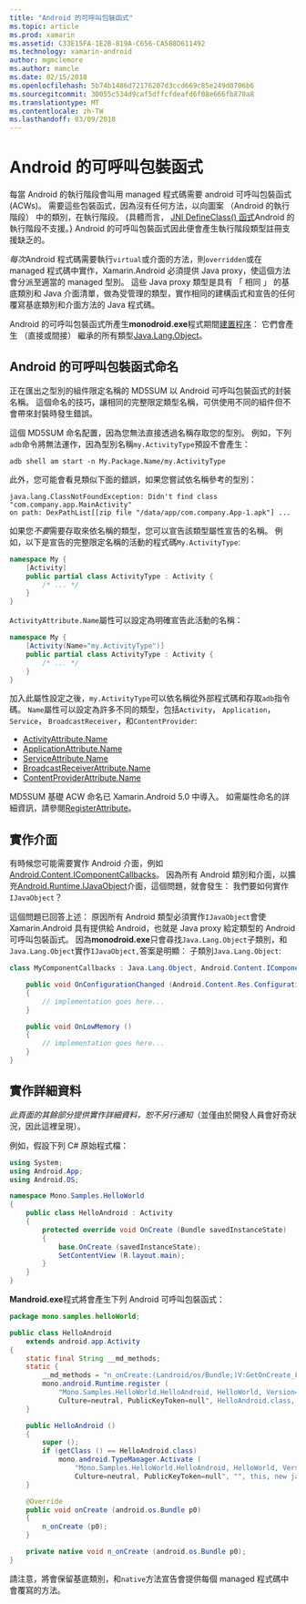 ```yaml
---
title: "Android 的可呼叫包裝函式"
ms.topic: article
ms.prod: xamarin
ms.assetid: C33E15FA-1E2B-819A-C656-CA588D611492
ms.technology: xamarin-android
author: mgmclemore
ms.author: mamcle
ms.date: 02/15/2018
ms.openlocfilehash: 5b74b1486d72176207d3ccd669c85e249d0706b6
ms.sourcegitcommit: 30055c534d9caf5dffcfdeafd6f08e666fb870a8
ms.translationtype: MT
ms.contentlocale: zh-TW
ms.lasthandoff: 03/09/2018
---
```

# <a name="android-callable-wrappers"></a>Android 的可呼叫包裝函式

每當 Android 的執行階段會叫用 managed 程式碼需要 android 可呼叫包裝函式 (ACWs)。 需要這些包裝函式，因為沒有任何方法，以向圖案 （Android 的執行階段） 中的類別，在執行階段。 (具體而言， [JNI DefineClass() 函式](http://docs.oracle.com/javase/1.5.0/docs/guide/jni/spec/functions.html#wp15986)Android 的執行階段不支援。} Android 的可呼叫包裝函式因此便會產生執行階段類型註冊支援缺乏的。 

*每次*Android 程式碼需要執行`virtual`或介面的方法，則`overridden`或在 managed 程式碼中實作，Xamarin.Android 必須提供 Java proxy，使這個方法會分派至適當的 managed 型別。 這些 Java proxy 類型是具有 「 相同 」 的基底類別和 Java 介面清單，做為受管理的類型，實作相同的建構函式和宣告的任何覆寫基底類別和介面方法的 Java 程式碼。 

Android 的可呼叫包裝函式所產生**monodroid.exe**程式期間[建置程序](~/android/deploy-test/building-apps/build-process.md)： 它們會產生 （直接或間接） 繼承的所有類型[Java.Lang.Object](https://developer.xamarin.com/api/type/Java.Lang.Object/)。 



## <a name="android-callable-wrapper-naming"></a>Android 的可呼叫包裝函式命名

正在匯出之型別的組件限定名稱的 MD5SUM 以 Android 可呼叫包裝函式的封裝名稱。 這個命名的技巧，讓相同的完整限定類型名稱，可供使用不同的組件但不會帶來封裝時發生錯誤。 

這個 MD5SUM 命名配置，因為您無法直接透過名稱存取您的型別。 例如，下列`adb`命令將無法運作，因為型別名稱`my.ActivityType`預設不會產生： 

```shell
adb shell am start -n My.Package.Name/my.ActivityType
```

此外，您可能會看見類似下面的錯誤，如果您嘗試依名稱參考的型別：

```shell
java.lang.ClassNotFoundException: Didn't find class "com.company.app.MainActivity"
on path: DexPathList[[zip file "/data/app/com.company.App-1.apk"] ...
```

如果您*不要*需要存取來依名稱的類型，您可以宣告該類型屬性宣告的名稱。 例如，以下是宣告的完整限定名稱的活動的程式碼`My.ActivityType`:

```csharp
namespace My {
    [Activity]
    public partial class ActivityType : Activity {
        /* ... */
    }
}
```

`ActivityAttribute.Name`屬性可以設定為明確宣告此活動的名稱： 

```csharp
namespace My {
    [Activity(Name="my.ActivityType")]
    public partial class ActivityType : Activity {
        /* ... */
    }
}
```

加入此屬性設定之後，`my.ActivityType`可以依名稱從外部程式碼和存取`adb`指令碼。 `Name`屬性可以設定為許多不同的類型，包括`Activity`， `Application`， `Service`， `BroadcastReceiver`，和`ContentProvider`: 

-   [ActivityAttribute.Name](https://developer.xamarin.com/api/property/Android.App.ActivityAttribute.Name/)
-   [ApplicationAttribute.Name](https://developer.xamarin.com/api/property/Android.App.ApplicationAttribute.Name/)
-   [ServiceAttribute.Name](https://developer.xamarin.com/api/property/Android.App.ServiceAttribute.Name/)
-   [BroadcastReceiverAttribute.Name](https://developer.xamarin.com/api/property/Android.Content.BroadcastReceiverAttribute.Name/)
-   [ContentProviderAttribute.Name](https://developer.xamarin.com/api/property/Android.Content.ContentProviderAttribute.Name/)

MD5SUM 基礎 ACW 命名已 Xamarin.Android 5.0 中導入。 如需屬性命名的詳細資訊，請參閱[RegisterAttribute](https://developer.xamarin.com/api/type/Android.Runtime.RegisterAttribute/)。 



## <a name="implementing-interfaces"></a>實作介面

有時候您可能需要實作 Android 介面，例如[Android.Content.IComponentCallbacks](https://developer.xamarin.com/api/type/Android.Content.IComponentCallbacks/)。 因為所有 Android 類別和介面，以擴充[Android.Runtime.IJavaObject](https://developer.xamarin.com/api/type/Android.Runtime.IJavaObject/)介面，這個問題，就會發生： 我們要如何實作`IJavaObject`？ 

這個問題已回答上述： 原因所有 Android 類型必須實作`IJavaObject`會使 Xamarin.Android 具有提供給 Android，也就是 Java proxy 給定類型的 Android 可呼叫包裝函式。 因為**monodroid.exe**只會尋找`Java.Lang.Object`子類別，和`Java.Lang.Object`實作`IJavaObject,`答案是明顯： 子類別`Java.Lang.Object`: 

```csharp
class MyComponentCallbacks : Java.Lang.Object, Android.Content.IComponentCallbacks {

    public void OnConfigurationChanged (Android.Content.Res.Configuration newConfig)
    {
        // implementation goes here...
    } 

    public void OnLowMemory ()
    {
        // implementation goes here...
    }
}
```


## <a name="implementation-details"></a>實作詳細資料

*此頁面的其餘部分提供實作詳細資料，恕不另行通知*（並僅由於開發人員會好奇狀況，因此這裡呈現）。 

例如，假設下列 C# 原始程式檔：

```csharp
using System;
using Android.App;
using Android.OS;

namespace Mono.Samples.HelloWorld
{
    public class HelloAndroid : Activity
    {
        protected override void OnCreate (Bundle savedInstanceState)
        {
            base.OnCreate (savedInstanceState);
            SetContentView (R.layout.main);
        }
    }
}
```

**Mandroid.exe**程式將會產生下列 Android 可呼叫包裝函式： 

```java
package mono.samples.helloWorld;

public class HelloAndroid
    extends android.app.Activity
{
    static final String __md_methods;
    static {
        __md_methods = "n_onCreate:(Landroid/os/Bundle;)V:GetOnCreate_Landroid_os_Bundle_Handler\n" + "";
        mono.android.Runtime.register (
            "Mono.Samples.HelloWorld.HelloAndroid, HelloWorld, Version=1.0.0.0, 
            Culture=neutral, PublicKeyToken=null", HelloAndroid.class, __md_methods);
    }

    public HelloAndroid ()
    {
        super ();
        if (getClass () == HelloAndroid.class)
            mono.android.TypeManager.Activate (
                "Mono.Samples.HelloWorld.HelloAndroid, HelloWorld, Version=1.0.0.0, 
                Culture=neutral, PublicKeyToken=null", "", this, new java.lang.Object[] {  });
    }

    @Override
    public void onCreate (android.os.Bundle p0)
    {
        n_onCreate (p0);
    }

    private native void n_onCreate (android.os.Bundle p0);
}
```

請注意，將會保留基底類別，和`native`方法宣告會提供每個 managed 程式碼中會覆寫的方法。 
